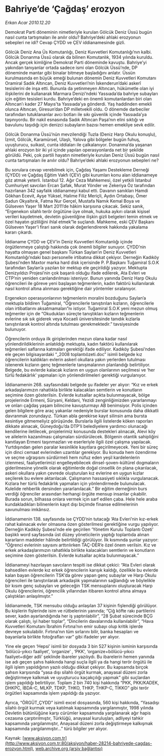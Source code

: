 # Bahriye’de ‘Çağdaş’ erozyon

*Erkan Acar 2010.12.20*

<font class="agenda2NewsSpot">
 Demokrat Parti döneminin nimetleriyle kurulan Gölcük Deniz Üssü bugün nasıl cunta tartışmaları ile anılır oldu? Bahriye’deki ahlaki erozyonun sebepleri ne idi? Cevap ÇYDD ve ÇEV iddianamesinde gizli.
</font>
<font class="newsDetail">
 <p>
  <p class="MsoNormal">
   Gölcük Deniz Ana Üs Komutanlığı, Deniz Kuvvetleri Komutanlığı’nın kalbi. Gölcük Donanma Üssü olarak da bilinen Komutanlık, 1934 yılında kuruldu. Ancak gerçek kimliğine Demokrat Parti döneminde kavuştu. Bahriye’yi yakından tanıyanlar ortada sadece ismi olan Gölcük Üssü’nde, DP döneminde mantar gibi binalar bitmeye başladığını anlatır. Üssün kurulmasında en büyük emeği bulunan dönemin Deniz Kuvvetleri Komutanı Oramiral Sadık Altıncan, Deniz Kuvvetleri’nin İskenderun’daki askerî tesislerini de inşa etti. Bununla da yetinmeyen Altıncan, hükümetle olan iyi ilişkilerini de kullanarak Marmara Denizi’ndeki Yassıada’da bahriye subayları için eğitim tesisleri kurdu. Bahriye’deki en önemli komutanlardan biri olan Altıncan’ı kader 27 Mayıs’ta Yassıada’ya gönderdi. Yaş haddinden emekli olunca Altıncan, Giresun’dan DP milletvekili oldu. O dönemde darbeciler tarafından tutuklananlar avcı botları ile sıkı güvenlik içinde Yassıada’ya taşınıyordu. Bir nakil esnasında Sadık Altıncan Paşa’nın elini sıktığı ve bavulunu taşıdığı için denizci subayların bazısı hemen emekliye sevk edilir.
   <span>
   </span>
  </p>
  <p class="MsoNormal">
   Gölcük Donanma Üssü’nün mevzilendiği Tuzla (Deniz Harp Okulu konuşlu), İzmit, Gölcük, Karamürsel, Ulaşlı, Yalova gibi bölgeler bugün fuhuş, uyuşturucu, suikast, cunta iddiaları ile çalkalanıyor. Donanma’da yaşanan ahlaki erozyon bir iki yıl içinde yapılan operasyonlarda net bir şekilde görüldü. Peki, çok partili hayatın nimetleriyle kurulan Deniz Üssü bugün nasıl cunta tartışmaları ile anılır oldu? Bahriye’deki ahlaki erozyonun sebepleri ne?
  </p>
  <p class="MsoNormal">
   Bu sorulara cevap verebilmek için, Çağdaş Yaşamı Destekleme Derneği (ÇYDD) ve Çağdaş Eğitim Vakfı (ÇEV) gibi kurumları konu alan iddianameye göz atmak yeterli. İstanbul 12. Ağır Ceza Mahkemesi, özel yetkili İstanbul Cumhuriyet savcıları Ercan Şafak, Murat Yönder ve Zekeriya Öz tarafından hazırlanan 342 sayfalık iddianameyi kabul etti. Davanın sanıkları Hamdi Gökhan Ecevit, Ayşe Yüksel, Halime Filiz Meriçli, Aydın Ortabaşı, Ömer Sadun Okyaltırık, Fatma Nur Gerçel, Mustafa Namık Kemal Boya ve Gülseven Yaşer 18 Mart 2011’de hâkim karşısına çıkacak. Sekiz sanık, “Ergenekon silahlı terör örgütüne üye olmak, hukuka aykırı olarak kişisel verileri kaydetmek, devletin güvenliğine ilişkin gizli belgeleri temin etmek ve özel hayatın gizliliğini ihlal etmek”le suçlandı. Mahkeme, eski ÇEV Başkanı Gülseven Yaşer’i firari sanık olarak değerlendirerek hakkında yakalama kararı çıkardı.
  </p>
  <p class="MsoNormal">
   İddianame ÇYDD ve ÇEV’in Deniz Kuvvetleri Komutanlığı içinde örgütlenmeye çalıştığı hakkında çok önemli bilgiler sunuyor. ÇYDD’nin hayatta olmayan genel başkanı Türkan Saylan’ın Deniz Kuvvetleri Komutanlığı’ndaki bazı personelle irtibatına dikkat çekiyor. Derneğin Kadıköy Şubesi’nden Maxtor marka hard disk içerisinde P. P.Başkanı Tuğamiral S.O.K tarafından Saylan’a yazılan bir mektup ele geçirildiği yazıyor. Mektupta Denizyıldızı Projesi’nin çok başarılı olduğu ifade edilerek, Ata Evleri ve CTP’nin yeniden canlandırılması isteniyor. Bunun yanında Deniz Harp Okulu öğrencileri ile göreve yeni başlayan teğmenlerin, kadın faktörü kullanılarak nasıl kontrol altına alınması gerektiğine dair yöntemler sıralanıyor.
  </p>
  <p class="MsoNormal">
   Ergenekon operasyonlarının teğmenlerin moralini bozduğunu Saylan’a mektupla bildiren Tuğamiral, “Öğrencilerle tanıştırılan kızların, öğrencilerle olan irtibatlarını aksatmamaları”nı istiyor. Tuğamiral S.O.K yeni mezun olmuş teğmenler için de “Okudukları süreçte tanıştıkları kızların teğmenlerin evlerine sık sık giderek veya Kocaeli üniversitesinde tanıdık kızlarla tanıştırılarak kontrol altında tutulması gerekmektedir.” tavsiyesinde bulunuyor.
  </p>
  <p class="MsoNormal">
   Öğrencilerin orduya ilk girişlerinden mezun olana kadar nasıl yönlendirildiklerinin anlatıldığı mektupta, kadın faktörü kullanılarak teğmenleri saflarına katmaları gerektiği ifade ediliyor. Kadıköy Şubesi’nden ele geçen bilgisayardaki “_2008 toplantıözeti.doc” isimli belgede kız öğrencilerin kaldıkları evlerin askerî okullara yakın yerlerden tutulması istenerek kızların genç teğmenlerle tanışmalarının planlandığı belirtiliyor. Belgede, bu evlerde kalacak kızların en uygun olanlarının seçilmesi ve ‘her türlü fedakârlık’ yapmaları için yönlendirilmeleri gerektiği vurgulanıyor.
  </p>
  <p class="MsoNormal">
   İddianamenin 268. sayfasındaki belgede şu ifadeler yer alıyor: “Kız ve erkek arkadaşlarımızın rahatlıkla birlikte kalacakları semtlerin ve konutların seçimine özen gösterilsin. Evlerde kutsallar açıkta bulunmayacak, bölge projelerinde Ermeni, Süryani, Keldani, Yezidi zenginliğimizden yararlanmayı ve onları çağdaş yaşam bilincine kavuşturmayı AB benimsiyor. Polis içinden gelen bilgilere göre araç yakanlar nedeniyle burslar konusunda daha dikkatli davranmak zorundayız. Türkan abla gerekirse kayıt silinsin ama bursta kesintiye gitmemeliyiz görüşünde. Burslarla ilgili listelerde köken raporları dikkate alınacak, Güneydoğu’da DTP’li belediyelere yardımcı olunacağı kendilerine iletilecek, projelerimiz konusunda destekleri alınacak, Alevi köy ve ailelerin kazanılması çalışmaları sürdürülecek. Bölgenin otantik sahipliğini kanıtlayan Ermeni taşınmazları ve eserleriyle ilgili özel çalışma yapılacak. Yurtdışından gelen paralar kesinlikle kayıtlara geçirilmeyecek. Yeni bir süreç için dinci cemaat evlerinden uzantılar gerekiyor. Bu konuda hem özendirme ve seçme uğraşısını sürdürmeli hem nüfuz eden yeşil kardelenlerin izlenmesi, faaliyetlerimizi engelleyebilecek dinsel-şoven-kültürel dogmaların giderilmesine yönelik olarak eğitimlerde doğal cinsellik ön plana çıkarılacak, askeri okullara yakın çevrede oluşturulan kız evlerine en uygun kızlar seçilerek bu evlere aktarılacak. Çalışmanın hassasiyeti sıklıkla vurgulanacak. Kızlara her türlü fedakârlık yapmaları için yönlendirmede bulunulacak. Kulelide rehberlik dersinden yararlanılacak.” Bir eğitim derneğinin burs verdiği öğrenciler arasından herhangi örgüte mensup insanlar çıkabilir. Burada sorun, bilhassa onlara vermek için sarf edilen çaba. Hele hele araba kundakladıkları bilinenlerin kayıt dışı biçimde finanse edilmelerinin savunulması imkânsız.
  </p>
  <p class="MsoNormal">
   İddianamenin 138. sayfasında ise ÇYDD’nin tutacağı ‘Ata Evleri’nin kız-erkek rahat kalınacak evler olmasına özen gösterilmesi gerektiğine vurgu yapılıyor.
   <span>
   </span>
   Derneğin Kadıköy Şubesi’nde ele geçirilen ‘Yönetim Kurulu Toplantı Özeti’ başlıklı word sayfasında üst düzey yöneticilerin yaptığı toplantıda alınan kararların maddeler hâlinde belirtildiği görülüyor. İlk kısmında şunlar yazıyor: “Öğrenci evlerinin sayısını arttırılırken TAÇ-DER’e özel önem verilsin. Kız ve erkek arkadaşlarımızın rahatlıkla birlikte kalacakları semtlerin ve konutların seçimine özen gösterilsin. Evlerde kutsallar açıkta bulunmayacak.”
  </p>
  <p class="MsoNormal">
   İddianameyi hazırlayan savcıların tespiti ise dikkat çekici: “Ata Evleri olarak bahsedilen evlerde kız erkek öğrencilerin karışık kaldığı, özellikle bu evlerde kalan bayan öğrencilerin TSK’da görev yapan genç subaylar ve Harp Okulu öğrencileri ile tanıştırılarak arkadaşlık yapmalarının sağlandığı ve böylelikle bir kısım genç subayları ve geleceğin TSK mensuplarını oluşturacak Harp Okulu öğrencilerini, öğrencilik yıllarından itibaren kontrol altına almaya çalıştıkları anlaşılmıştır.”
  </p>
  <p class="MsoNormal">
   İddianamede, TSK mensubu olduğu anlaşılan 37 kişinin fişlendiği görülüyor. Bu kişilerin fişlerinde isim ve rütbelerinin yanında; “Çiğ köfte rakı partilerini sever, kadın ayarlandığında her iş yaptırılabilir”, “28 Şubat sürecinde BÇG olarak çalıştı, iyi haber toplar”, “Dincilerin davalarında kullanılabilir”, “Hava Kuvvetleri Komutanı İbrahim Fırtına’nın emir subayı olup kritik işlerde devreye sokulabilir. Fırtına’nın tüm sırlarını bilir, banka hesapları ve bayanlarla birlikte fotoğrafları var” gibi ifadeler yer alıyor.
  </p>
  <p class="MsoNormal">
   <span>
   </span>
   Yine ele geçen ‘Hepsi’ isimli bir dosyada 3 bin 527 kişinin isminin karşısında ‘bölücü-yıkıcı faaliyet’, ‘organize’ , ‘PKK’, ‘organize+bölücü-yıkıcı faaliyet+diğer adli’ şeklinde ibareler yazılıydı. Bu ibarelerin hemen yanında ise adı geçen şahıs hakkında hangi suçla ilgili ya da hangi terör örgütü ile ilgili işlem yapıldığının yazılı olduğu dikkat çekiyor. Bu kapsamda birçok şahsın karşısında “yasa dışı silahlı örgüt kurmak, anayasal düzeni zorla değiştirmeye kalkmak ve uyuşturucu kaçakçılığı yapmak” gibi suçlardan işlem yapıldığı belirtiliyor. Toplam 2 bin 740 kişi hakkında “PKK, PKK/KADEK, DHKPC, İBDA-C, MLKP, TDKP, THKO, THKP, THKP-C, TİKKO” gibi terör örgütleri kapsamında işlem yapıldığı da yazıyor.
  </p>
  <p class="MsoNormal">
   Ayrıca, “ÖRGÜT_ÇYDD” isimli excel dosyasında, 560 kişi hakkında, “Yasadışı silahlı örgüt kurmak veya katılmak kapsamında yargılanmıştır, 1998 yılında Devletin bütünlüğüne karşı cürümler kapsamında yargılanarak ağır hapis cezasına çarptırılmıştır, Türklüğü, anayasal kuruluşları, adliyeyi tahkir kapsamında yargılanmıştır, Anayasal düzeni zorla değiştirmeye kalkışmak kapsamında yargılanmıştır…” türü bilgiler yer alıyor.
  </p>
  <p class="MsoNormal">
  </p>
  <p class="MsoNormal">
  </p>
 </p>
</font>

Kaynak: [www.aksiyon.com.tr](http://www.aksiyon.com.tr:80/aksiyon/haber-28214-bahriyede-cagdas-erozyon.html), [web.archive.org (arşiv bağlantısı)](http://web.archive.org/web/20101223045505/http://www.aksiyon.com.tr:80/aksiyon/haber-28214-bahriyede-cagdas-erozyon.html)

